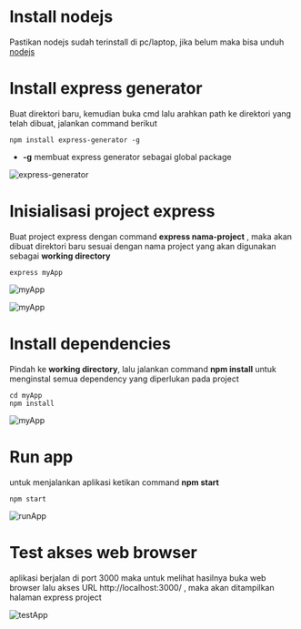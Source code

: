 # Install nodejs
Pastikan nodejs sudah terinstall di pc/laptop, jika belum maka bisa unduh [nodejs](https://nodejs.org/en/download/)

# Install express generator
Buat direktori baru, kemudian buka cmd lalu arahkan path ke direktori yang telah dibuat, jalankan command berikut
```
npm install express-generator -g
```
* **-g** membuat express generator sebagai global package 

![express-generator](https://user-images.githubusercontent.com/32213421/94996229-7be56d80-05cd-11eb-825b-6b79e341ceb5.PNG)

# Inisialisasi project express
Buat project express dengan command **express nama-project** , maka akan dibuat direktori baru sesuai dengan nama project yang akan digunakan sebagai **working directory**
```
express myApp
```

![myApp](https://user-images.githubusercontent.com/32213421/94996232-7f78f480-05cd-11eb-930c-994249c8a307.PNG)

![myApp](https://user-images.githubusercontent.com/32213421/94996237-84d63f00-05cd-11eb-8212-1050c11c321a.PNG)

# Install dependencies
Pindah ke **working directory**, lalu jalankan command **npm install** untuk menginstal semua dependency yang diperlukan pada project
```
cd myApp
npm install
```

![myApp](https://user-images.githubusercontent.com/32213421/94996234-83a51200-05cd-11eb-90b4-20fff14f4419.PNG)

# Run app
untuk menjalankan aplikasi ketikan command **npm start**
```
npm start
```

![runApp](https://user-images.githubusercontent.com/32213421/94996235-843da880-05cd-11eb-8d44-e6ce97590fa8.PNG)


# Test akses web browser
aplikasi berjalan di port 3000 maka untuk melihat hasilnya buka web browser lalu akses URL http://localhost:3000/ , maka akan ditampilkan halaman express project

![testApp](https://user-images.githubusercontent.com/32213421/94996236-843da880-05cd-11eb-9892-b2b5c4d38964.PNG)
